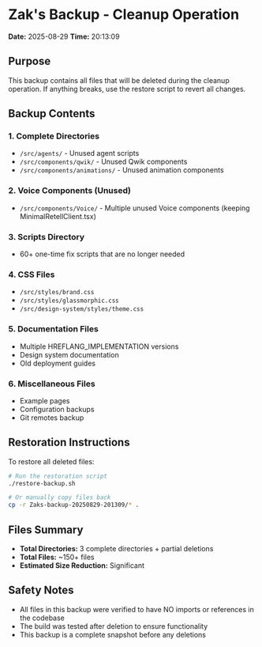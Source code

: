 # Zak's Backup - Cleanup Operation
**Date:** 2025-08-29
**Time:** 20:13:09

## Purpose
This backup contains all files that will be deleted during the cleanup operation. If anything breaks, use the restore script to revert all changes.

## Backup Contents

### 1. Complete Directories
- `/src/agents/` - Unused agent scripts
- `/src/components/qwik/` - Unused Qwik components  
- `/src/components/animations/` - Unused animation components

### 2. Voice Components (Unused)
- `/src/components/Voice/` - Multiple unused Voice components (keeping MinimalRetellClient.tsx)

### 3. Scripts Directory
- 60+ one-time fix scripts that are no longer needed

### 4. CSS Files
- `/src/styles/brand.css`
- `/src/styles/glassmorphic.css`
- `/src/design-system/styles/theme.css`

### 5. Documentation Files
- Multiple HREFLANG_IMPLEMENTATION versions
- Design system documentation
- Old deployment guides

### 6. Miscellaneous Files
- Example pages
- Configuration backups
- Git remotes backup

## Restoration Instructions

To restore all deleted files:
```bash
# Run the restoration script
./restore-backup.sh

# Or manually copy files back
cp -r Zaks-backup-20250829-201309/* .
```

## Files Summary
- **Total Directories:** 3 complete directories + partial deletions
- **Total Files:** ~150+ files
- **Estimated Size Reduction:** Significant

## Safety Notes
- All files in this backup were verified to have NO imports or references in the codebase
- The build was tested after deletion to ensure functionality
- This backup is a complete snapshot before any deletions